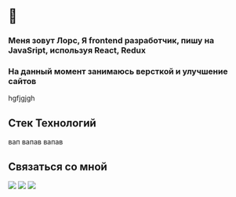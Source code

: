 # 👋 
### Меня зовут Лорс, Я frontend разработчик, пишу на JavaSript, используя React, Redux
### На данный момент занимаюсь версткой и улучшение сайтов 

<!--
**lors08-08/lors08-08** is a ✨ _special_ ✨ repository because its `README.md` (this file) appears on your GitHub profile.

Here are some ideas to get you started:

- 🔭 I’m currently working on ...
- 🌱 I’m currently learning ...
- 👯 I’m looking to collaborate on ...
- 🤔 I’m looking for help with ...
- 💬 Ask me about ...
- 📫 How to reach me: ...
- 😄 Pronouns: ...
- ⚡ Fun fact: ...
  
</a><a href="https://t-do.ru/thels8"><img align="left" alt="Java" width="200px" src="https://img.shields.io/badge/telegram-D14836?color=2CA5E0&style=for-the-badge&logo=telegram&logoColor=white" /></a></a><a href="https://instagram.com/lors.08?=nametag"><img align="left" alt="Java" width="200px" src="https://img.shields.io/badge/instagram-%23E4405F.svg?&style=for-the-badge&logo=instagram&logoColor=white" /></a>
-->

hgfjgjgh

## Стек Технологий

вап вапав вапав 

## Связаться со мной

[![](https://img.shields.io/badge/WHATSAPP-25D366?&style=for-the-badge&logo=whatsapp&logoColor=white&&s=250)](https://wa.me/79389077810)
[![](https://img.shields.io/badge/telegram-D14836?color=2CA5E0&style=for-the-badge&logo=telegram&logoColor=white&&s=250)](https://t-do.ru/thels8)
[![](https://img.shields.io/badge/instagram-%23E4405F.svg?&style=for-the-badge&logo=instagram&logoColor=white&&s=250)](https://instagram.com/lors.08?=nametag)



